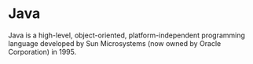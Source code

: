 # Java
Java is a high-level, object-oriented, platform-independent programming language developed by Sun Microsystems (now owned by Oracle Corporation) in 1995.
